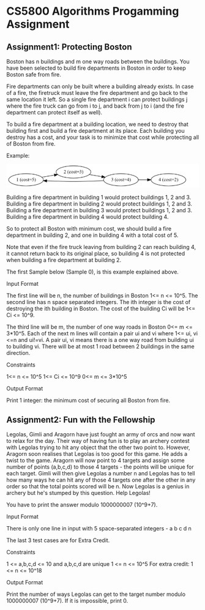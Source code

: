 # CS5800 Algorithms Progamming Assignment

## Assignment1: Protecting Boston

Boston has n buildings and m one way roads between the buildings. You have been selected to build fire departments in Boston in order to keep Boston safe from fire.

Fire departments can only be built where a building already exists. In case of a fire, the firetruck must leave the fire department and go back to the same location it left. So a single fire department i can protect buildings j where the fire truck can go from i to j, and back from j to i (and the fire department can protect itself as well).

To build a fire department at a building location, we need to destroy that building first and build a fire department at its place. Each building you destroy has a cost, and your task is to minimize that cost while protecting all of Boston from fire.

Example:

![Example](https://github.com/Apocrypse/CS5800_Algorithms/blob/master/pa1_example.png?raw=true)

Building a fire department in building 1 would protect buildings 1, 2 and 3. Building a fire department in building 2 would protect buildings 1, 2 and 3. Building a fire department in building 3 would protect buildings 1, 2 and 3. Building a fire department in building 4 would protect building 4.

So to protect all Boston with minimum cost, we should build a fire department in building 2, and one in building 4 with a total cost of 5.

Note that even if the fire truck leaving from building 2 can reach building 4, it cannot return back to its original place, so building 4 is not protected when building a fire department at building 2.

The first Sample below (Sample 0), is this example explained above.

Input Format

The first line will be n, the number of buildings in Boston 1<= n <= 10^5. The second line has n space separated integers. The ith integer is the cost of destroying the ith building in Boston. The cost of the building Ci will be 1<= Ci <= 10^9.

The third line will be m, the number of one way roads in Boston 0<= m <= 3*10^5. Each of the next m lines will contain a pair ui and vi where 1<= ui, vi <=n and ui!=vi. A pair ui, vi means there is a one way road from building ui to building vi. There will be at most 1 road between 2 buildings in the same direction.

Constraints

1<= n <= 10^5 1<= Ci <= 10^9 0<= m <= 3*10^5

Output Format

Print 1 integer: the minimum cost of securing all Boston from fire.

## Assignment2: Fun with the Fellowship

Legolas, Gimli and Aragorn have just fought an army of orcs and now want to relax for the day. Their way of having fun is to play an archery contest with Legolas trying to hit any object that the other two point to. However, Aragorn soon realises that Legolas is too good for this game. He adds a twist to the game. Aragorn will now point to 4 targets and assign some number of points (a,b,c,d) to those 4 targets - the points will be unique for each target. Gimli will then give Legolas a number n and Legolas has to tell how many ways he can hit any of those 4 targets one after the other in any order so that the total points scored will be n. Now Legolas is a genius in archery but he's stumped by this question. Help Legolas!

You have to print the answer modulo 1000000007 (10^9+7).

Input Format

There is only one line in input with 5 space-separated integers - a b c d n

The last 3 test cases are for Extra Credit.

Constraints

1 <= a,b,c,d <= 10 and a,b,c,d are unique 1 <= n <= 10^5 For extra credit: 1 <= n <= 10^18

Output Format

Print the number of ways Legolas can get to the target number modulo 1000000007 (10^9+7). If it is impossible, print 0.

